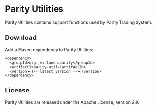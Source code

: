 Parity Utilities
================

Parity Utilities contains support functions used by Parity Trading System.


Download
--------

Add a Maven dependency to Parity Utilities:

    <dependency>
      <groupId>org.jvirtanen.parity</groupId>
      <artifactI>parity-util</artifactId>
      <version><!-- latest version --></version>
    </dependency>


License
-------

Parity Utilities are released under the Apache License, Version 2.0.
